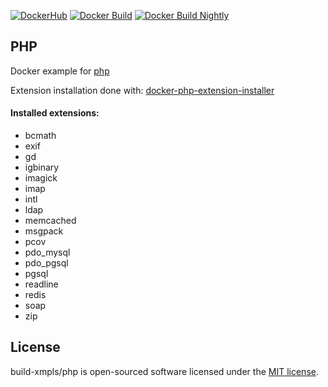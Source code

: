 [![DockerHub][dockerhub-image]][dockerhub-url]
[![Docker Build][gh-action-build-image]][gh-action-build-url]
[![Docker Build Nightly][gh-action-nightly-image]][gh-action-nightly-url]

## PHP

Docker example for [php](https://hub.docker.com/_/php)

Extension installation done with: [docker-php-extension-installer](https://github.com/mlocati/docker-php-extension-installer) 

#### Installed extensions:
- bcmath 
- exif 
- gd 
- igbinary 
- imagick
- imap 
- intl 
- ldap 
- memcached 
- msgpack 
- pcov 
- pdo_mysql 
- pdo_pgsql 
- pgsql 
- readline 
- redis 
- soap 
- zip

## License

build-xmpls/php is open-sourced software licensed under the [MIT license](LICENSE).


[gh-action-build-image]: https://github.com/build-xmpls/php/actions/workflows/build.yml/badge.svg
[gh-action-build-url]: https://github.com/build-xmpls/php/actions/workflows/build.yml
[gh-action-nightly-image]: https://github.com/build-xmpls/php/actions/workflows/nightly.yml/badge.svg
[gh-action-nightly-url]: https://github.com/build-xmpls/php/actions/workflows/nightly.yml

[dockerhub-image]: https://img.shields.io/badge/docker-ready-blue.svg
[dockerhub-url]: https://hub.docker.com/r/xmpls/php